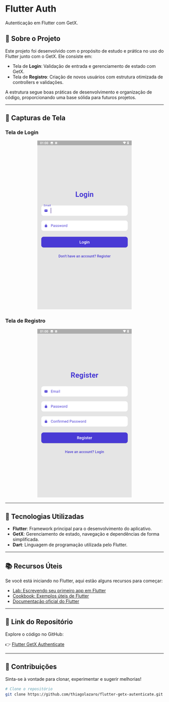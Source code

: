 # **Flutter Auth**

Autenticação em Flutter com GetX.

## 📝 **Sobre o Projeto**

Este projeto foi desenvolvido com o propósito de estudo e prática no uso do Flutter junto com o GetX. Ele consiste em:

- Tela de **Login**: Validação de entrada e gerenciamento de estado com GetX.
- Tela de **Registro**: Criação de novos usuários com estrutura otimizada de controllers e validações.

A estrutura segue boas práticas de desenvolvimento e organização de código, proporcionando uma base sólida para futuros projetos.

---

## 📸 **Capturas de Tela**

### **Tela de Login**
<p align="center">
  <img src="login.png" alt="Tela de Login" width="300">
</p>

### **Tela de Registro**
<p align="center">
  <img src="register.png" alt="Tela de Registro" width="300">
</p>

---

## 🚀 **Tecnologias Utilizadas**

- **Flutter**: Framework principal para o desenvolvimento do aplicativo.
- **GetX**: Gerenciamento de estado, navegação e dependências de forma simplificada.
- **Dart**: Linguagem de programação utilizada pelo Flutter.

---

## 📚 **Recursos Úteis**

Se você está iniciando no Flutter, aqui estão alguns recursos para começar:

- [Lab: Escrevendo seu primeiro app em Flutter](https://docs.flutter.dev/get-started/codelab)
- [Cookbook: Exemplos úteis de Flutter](https://docs.flutter.dev/cookbook)
- [Documentação oficial do Flutter](https://docs.flutter.dev/)

---

## 🔗 **Link do Repositório**

Explore o código no GitHub:

👉 [Flutter GetX Authenticate](https://github.com/thiagolazaro/flutter-getx-autenticate)

---

## 🤝 **Contribuições**

Sinta-se à vontade para clonar, experimentar e sugerir melhorias! 

```bash
# Clone o repositório
git clone https://github.com/thiagolazaro/flutter-getx-autenticate.git
